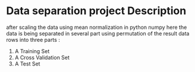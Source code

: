 # Data separation project Description
after scaling the data using mean normalization in python numpy
here the data is being separated in several part using permutation 
of the result data rows into three parts :

  1. A Training Set
  2. A Cross Validation Set
  3. A Test Set 
